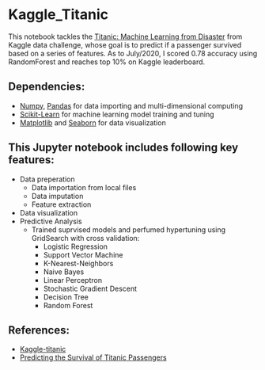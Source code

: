 # Kaggle_Titanic

This notebook tackles the [Titanic: Machine Learning from Disaster](https://www.kaggle.com/c/titanic/notebooks) from Kaggle data challenge, whose goal is to predict if a passenger survived based on a series of features. As to July/2020, I scored 0.78 accuracy using RandomForest and reaches top 10% on Kaggle leaderboard.

## Dependencies:
* [Numpy](https://numpy.org/), [Pandas](https://pandas.pydata.org/) for data importing and multi-dimensional computing
* [Scikit-Learn](https://scikit-learn.org/stable/) for machine learning model training and tuning
* [Matplotlib](https://matplotlib.org/) and [Seaborn](https://seaborn.pydata.org/) for data visualization

## This Jupyter notebook includes following key features:
* Data preperation
  * Data importation from local files
  * Data imputation
  * Feature extraction
* Data visualization
* Predictive Analysis
  * Trained suprvised models and perfumed hypertuning using GridSearch with cross validation:
    * Logistic Regression
    * Support Vector Machine
    * K-Nearest-Neighbors
    * Naive Bayes
    * Linear Perceptron
    * Stochastic Gradient Descent
    * Decision Tree
    * Random Forest
    
## References:
* [Kaggle-titanic](https://github.com/agconti/kaggle-titanic)
* [Predicting the Survival of Titanic Passengers](https://towardsdatascience.com/predicting-the-survival-of-titanic-passengers-30870ccc7e8)
